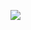 <a href="https://codeclimate.com/github/windyeti/project-lvl1-s316/maintainability"><img src="https://api.codeclimate.com/v1/badges/51fae15e4c5ccd006851/maintainability" /></a>